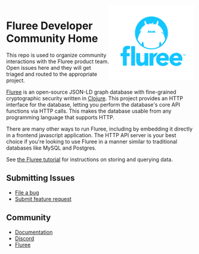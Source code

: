 <img src="resources/images/stacked-safezone-blue@3x.webp" style="height: 200px" align="right">

# Fluree Developer Community Home

This repo is used to organize community interactions with the Fluree product
team. Open issues here and they will get triaged and routed to the appropriate
project.

[Fluree](https://flur.ee/) is an open-source JSON-LD graph database with
fine-grained cryptographic security written in [Clojure](https://clojure.org/).
This project provides an HTTP interface for the database, letting you perform
the database's core API functions via HTTP calls. This makes the database usable
from any programming language that supports HTTP.

There are many other ways to run Fluree, including by embedding it directly in a
frontend javascript application. The HTTP API server is your best choice if
you're looking to use Fluree in a manner similar to traditional databases like
MySQL and Postgres.

See [the Fluree
tutorial](https://next.developers.flur.ee/docs/learn/tutorial/introduction/) for
instructions on storing and querying data.

## Submitting Issues

* [File a bug](https://github.com/fluree/core/issues/new?assignees=&labels=bug&template=bug_report.md&title=%5BBUG%5D)
* [Submit feature request](https://github.com/fluree/core/issues/new?assignees=&labels=enhancement&template=feature_request.md&title=)

## Community

* [Documentation](https://next.developers.flur.ee/)
* [Discord](https://discord.com/channels/896089675511508992/908100506835120200)
* [Fluree](https://twitter.com/FlureePBC)
